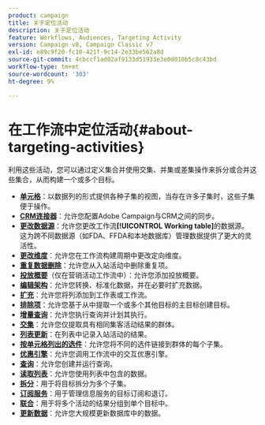 ```yaml
---
product: campaign
title: 关于定位活动
description: 关于定位活动
feature: Workflows, Audiences, Targeting Activity
version: Campaign v8, Campaign Classic v7
exl-id: e89c9f20-fc10-421f-9c14-2e33be562a8d
source-git-commit: 4cbccf1ad02af9133d51933e3e0d010b5c8c43bd
workflow-type: tm+mt
source-wordcount: '303'
ht-degree: 9%

---
```


# 在工作流中定位活动{#about-targeting-activities}

利用这些活动，您可以通过定义集合并使用交集、并集或差集操作来拆分或合并这些集合，从而构建一个或多个目标。

* **[单元格](cells.md)**：以数据列的形式提供各种子集的视图，当存在许多子集时，这些子集便于操作。
* **[CRM连接器](crm-connector.md)**：允许您配置Adobe Campaign与CRM之间的同步。
* **[更改数据源](change-data-source.md)**：允许您更改工作流&#x200B;**[!UICONTROL Working table]**&#x200B;的数据源。 这为跨不同数据源（如FDA、FFDA和本地数据库）管理数据提供了更大的灵活性。
* **[更改维度](change-dimension.md)**：允许您在工作流构建周期中更改定向维度。
* **[重复数据删除](deduplication.md)**：允许您从入站活动中删除重复项。
* **[投放概要](delivery-outline.md)**（仅在营销活动工作流中）：允许您添加投放概要。
* **[编辑架构](edit-schema.md)**：允许您转换、标准化数据，并在必要时扩充数据。
* **[扩充](enrichment.md)**：允许您将列添加到工作表或工作流。
* **[排除项](exclusion.md)**：允许您基于从中提取一个或多个其他目标的主目标创建目标。
* **[增量查询](incremental-query.md)**：允许您执行查询并计划其执行。
* **[交集](intersection.md)**：允许您仅提取具有相同集客活动结果的群体。
* **[列表更新](list-update.md)**：在列表中记录入站活动的结果。
* **[按单元格列出的选件](offers-by-cell.md)**：允许您将不同的选件链接到群体的每个子集。
* **[优惠引擎](offer-engine.md)**：允许您调用工作流中的交互优惠引擎。
* **[查询](query.md)**：允许您创建并运行查询。
* **[读取列表](read-list.md)**：允许您使用列表中包含的数据。
* **[拆分](split.md)**：用于将目标拆分为多个子集。
* **[订阅服务](subscription-services.md)**：用于管理信息服务的目标订阅和退订。
* **[联合](union.md)**：用于将多个活动的结果分组到单个目标中。
* **[更新数据](update-data.md)**：允许您大规模更新数据库中的数据。
